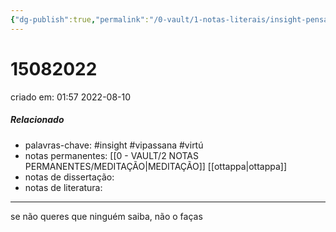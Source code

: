 ```yaml
---
{"dg-publish":true,"permalink":"/0-vault/1-notas-literais/insight-pensamento-e-meditacao/15082022/","tags":["insight","vipassana","virtú"],"dgHomeLink":true,"dgShowLocalGraph":true,"dgShowFileTree":true,"dgEnableSearch":true}
---
```


# 15082022
criado em: 01:57 2022-08-10

##### Relacionado
- palavras-chave: #insight #vipassana #virtú
- notas permanentes: [[0 - VAULT/2 NOTAS PERMANENTES/MEDITAÇÃO\|MEDITAÇÃO]] [[ottappa\|ottappa]]
- notas de dissertação:
- notas de literatura: 

---

se não queres que ninguém saiba, não o faças
